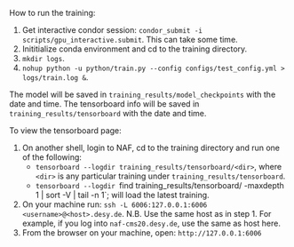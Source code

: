 How to run the training:
1. Get interactive condor session: `condor_submit -i scripts/gpu_interactive.submit`. This can take some time.
2. Inititialize conda environment and cd to the training directory.
3. `mkdir logs`.
4. `nohup python -u python/train.py --config configs/test_config.yml > logs/train.log &`.

The model will be saved in `training_results/model_checkpoints` with the date and time.
The tensorboard info will be saved in `training_results/tensorboard` with the date and time.

To view the tensorboard page:
1. On another shell, login to NAF, cd to the training directory and run one of the following:
    * `tensorboard --logdir training_results/tensorboard/<dir>`, where `<dir>` is any particular training under `training_results/tensorboard`.
    * `tensorboard --logdir `find training_results/tensorboard/ -maxdepth 1 | sort -V | tail -n 1`; will load the latest training.
2. On your machine run: `ssh -L 6006:127.0.0.1:6006 <username>@<host>.desy.de`. N.B. Use the same host as in step 1. For example, if you log into `naf-cms20.desy.de`, use the same as host here.
3. From the browser on your machine, open: `http://127.0.0.1:6006`
